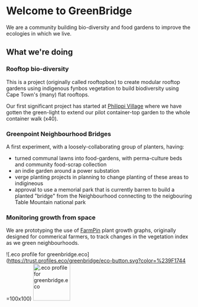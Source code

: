 # Welcome to GreenBridge

We are a community building bio-diversity and food gardens to improve the ecologies in which we live.

## What we're doing

### Rooftop bio-diversity

This is a project (originally called rooftopbox) to create modular rooftop gardens using indigenous fynbos vegetation to build biodiversity using Cape Town's (many) flat rooftops.

Our first significant project has started at [Philippi Village](http://www.philippivillage.co.za/) where we have gotten the green-light to extend our pilot container-top garden to the whole container walk (x40).

### Greenpoint Neighbourhood Bridges

A first experiment, with a loosely-collaborating group of planters, having:
 - turned communal lawns into food-gardens, with perma-culture beds and community food-scrap collection
 - an indie garden around a power substation
 - verge planting projects in planning to change planting of these areas to indigineous
 - approval to use a memorial park that is currently barren to build a planted "bridge" from the Neighbourhood connecting to the neigbouring Table Mountain national park
 
### Monitoring growth from space

We are prototyping the use of [FarmPin](https://land.farmpin.com) plant growth graphs, originally designed for commerical farmers, to track changes in the vegetation index as we green neighbourhoods.

![.eco profile for greenbridge.eco](https://trust.profiles.eco/greenbridge/eco-button.svg?color=%239F1744 =100x100)
<img class="eco-trustmark" alt=".eco profile for greenbridge.eco" src="https://trust.profiles.eco/greenbridge/eco-button.svg?color=%239F1744" width="100" height="100">
